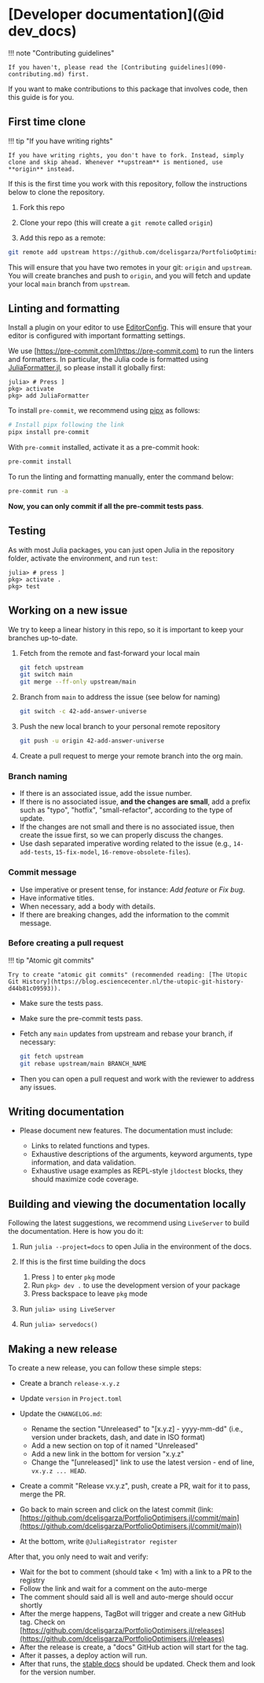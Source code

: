 # [Developer documentation](@id dev_docs)

!!! note "Contributing guidelines"
    
    If you haven't, please read the [Contributing guidelines](090-contributing.md) first.

If you want to make contributions to this package that involves code, then this guide is for you.

## First time clone

!!! tip "If you have writing rights"
    
    If you have writing rights, you don't have to fork. Instead, simply clone and skip ahead. Whenever **upstream** is mentioned, use **origin** instead.

If this is the first time you work with this repository, follow the instructions below to clone the repository.

 1. Fork this repo

 2. Clone your repo (this will create a `git remote` called `origin`)
 3. Add this repo as a remote:

```bash
git remote add upstream https://github.com/dcelisgarza/PortfolioOptimisers.jl
```

This will ensure that you have two remotes in your git: `origin` and `upstream`.
You will create branches and push to `origin`, and you will fetch and update your local `main` branch from `upstream`.

## Linting and formatting

Install a plugin on your editor to use [EditorConfig](https://editorconfig.org).
This will ensure that your editor is configured with important formatting settings.

We use [https://pre-commit.com](https://pre-commit.com) to run the linters and formatters.
In particular, the Julia code is formatted using [JuliaFormatter.jl](https://github.com/domluna/JuliaFormatter.jl), so please install it globally first:

```julia-repl
julia> # Press ]
pkg> activate
pkg> add JuliaFormatter
```

To install `pre-commit`, we recommend using [pipx](https://pipx.pypa.io) as follows:

```bash
# Install pipx following the link
pipx install pre-commit
```

With `pre-commit` installed, activate it as a pre-commit hook:

```bash
pre-commit install
```

To run the linting and formatting manually, enter the command below:

```bash
pre-commit run -a
```

**Now, you can only commit if all the pre-commit tests pass**.

## Testing

As with most Julia packages, you can just open Julia in the repository folder, activate the environment, and run `test`:

```julia-repl
julia> # press ]
pkg> activate .
pkg> test
```

## Working on a new issue

We try to keep a linear history in this repo, so it is important to keep your branches up-to-date.

 1. Fetch from the remote and fast-forward your local main
    
    ```bash
    git fetch upstream
    git switch main
    git merge --ff-only upstream/main
    ```

 2. Branch from `main` to address the issue (see below for naming)
    
    ```bash
    git switch -c 42-add-answer-universe
    ```
 3. Push the new local branch to your personal remote repository
    
    ```bash
    git push -u origin 42-add-answer-universe
    ```
 4. Create a pull request to merge your remote branch into the org main.

### Branch naming

  - If there is an associated issue, add the issue number.
  - If there is no associated issue, **and the changes are small**, add a prefix such as "typo", "hotfix", "small-refactor", according to the type of update.
  - If the changes are not small and there is no associated issue, then create the issue first, so we can properly discuss the changes.
  - Use dash separated imperative wording related to the issue (e.g., `14-add-tests`, `15-fix-model`, `16-remove-obsolete-files`).

### Commit message

  - Use imperative or present tense, for instance: *Add feature* or *Fix bug*.
  - Have informative titles.
  - When necessary, add a body with details.
  - If there are breaking changes, add the information to the commit message.

### Before creating a pull request

!!! tip "Atomic git commits"
    
    Try to create "atomic git commits" (recommended reading: [The Utopic Git History](https://blog.esciencecenter.nl/the-utopic-git-history-d44b81c09593)).

  - Make sure the tests pass.

  - Make sure the pre-commit tests pass.
  - Fetch any `main` updates from upstream and rebase your branch, if necessary:
    
    ```bash
    git fetch upstream
    git rebase upstream/main BRANCH_NAME
    ```
  - Then you can open a pull request and work with the reviewer to address any issues.

## Writing documentation

  - Please document new features. The documentation must include:
    
      + Links to related functions and types.
      + Exhaustive descriptions of the arguments, keyword arguments, type information, and data validation.
      + Exhaustive usage examples as REPL-style `jldoctest` blocks, they should maximize code coverage.

## Building and viewing the documentation locally

Following the latest suggestions, we recommend using `LiveServer` to build the documentation.
Here is how you do it:

 1. Run `julia --project=docs` to open Julia in the environment of the docs.

 2. If this is the first time building the docs
    
     1. Press `]` to enter `pkg` mode
     2. Run `pkg> dev .` to use the development version of your package
     3. Press backspace to leave `pkg` mode
 3. Run `julia> using LiveServer`
 4. Run `julia> servedocs()`

## Making a new release

To create a new release, you can follow these simple steps:

  - Create a branch `release-x.y.z`

  - Update `version` in `Project.toml`
  - Update the `CHANGELOG.md`:
    
      + Rename the section "Unreleased" to "[x.y.z] - yyyy-mm-dd" (i.e., version under brackets, dash, and date in ISO format)
      + Add a new section on top of it named "Unreleased"
      + Add a new link in the bottom for version "x.y.z"
      + Change the "[unreleased]" link to use the latest version - end of line, `vx.y.z ... HEAD`.
  - Create a commit "Release vx.y.z", push, create a PR, wait for it to pass, merge the PR.
  - Go back to main screen and click on the latest commit (link: [https://github.com/dcelisgarza/PortfolioOptimisers.jl/commit/main](https://github.com/dcelisgarza/PortfolioOptimisers.jl/commit/main))
  - At the bottom, write `@JuliaRegistrator register`

After that, you only need to wait and verify:

  - Wait for the bot to comment (should take < 1m) with a link to a PR to the registry
  - Follow the link and wait for a comment on the auto-merge
  - The comment should said all is well and auto-merge should occur shortly
  - After the merge happens, TagBot will trigger and create a new GitHub tag. Check on [https://github.com/dcelisgarza/PortfolioOptimisers.jl/releases](https://github.com/dcelisgarza/PortfolioOptimisers.jl/releases)
  - After the release is create, a "docs" GitHub action will start for the tag.
  - After it passes, a deploy action will run.
  - After that runs, the [stable docs](https://dcelisgarza.github.io/PortfolioOptimisers.jl/stable) should be updated. Check them and look for the version number.
